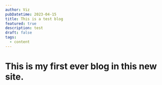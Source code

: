 ```yaml
---
author: Viz
pubDatetime: 2023-04-15
title: This is a test blog
featured: true
description: test
draft: false
tags:
  - content
---
```


# This is my first ever blog in this new site.